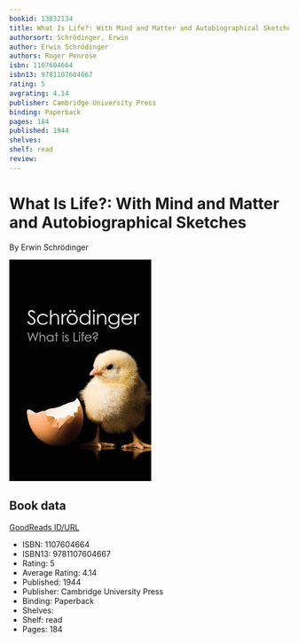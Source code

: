 ```yaml
---
bookid: 13832134
title: What Is Life?: With Mind and Matter and Autobiographical Sketches
authorsort: Schrödinger, Erwin
author: Erwin Schrödinger
authors: Roger Penrose
isbn: 1107604664
isbn13: 9781107604667
rating: 5
avgrating: 4.14
publisher: Cambridge University Press
binding: Paperback
pages: 184
published: 1944
shelves: 
shelf: read
review: 
---
```


# What Is Life?: With Mind and Matter and Autobiographical Sketches

By Erwin Schrödinger

![](../../assets/bookcovers/1337531762l/13832134.jpg)

## Book data

[GoodReads ID/URL](https://www.goodreads.com/book/show/13832134)

- ISBN: 1107604664
- ISBN13: 9781107604667
- Rating: 5
- Average Rating: 4.14
- Published: 1944
- Publisher: Cambridge University Press
- Binding: Paperback
- Shelves: 
- Shelf: read
- Pages: 184

